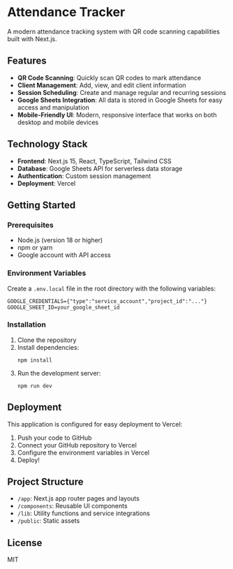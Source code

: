 # Attendance Tracker

A modern attendance tracking system with QR code scanning capabilities built with Next.js.

## Features

- **QR Code Scanning**: Quickly scan QR codes to mark attendance
- **Client Management**: Add, view, and edit client information
- **Session Scheduling**: Create and manage regular and recurring sessions
- **Google Sheets Integration**: All data is stored in Google Sheets for easy access and manipulation
- **Mobile-Friendly UI**: Modern, responsive interface that works on both desktop and mobile devices

## Technology Stack

- **Frontend**: Next.js 15, React, TypeScript, Tailwind CSS
- **Database**: Google Sheets API for serverless data storage
- **Authentication**: Custom session management
- **Deployment**: Vercel

## Getting Started

### Prerequisites

- Node.js (version 18 or higher)
- npm or yarn
- Google account with API access

### Environment Variables

Create a `.env.local` file in the root directory with the following variables:

```
GOOGLE_CREDENTIALS={"type":"service_account","project_id":"..."}
GOOGLE_SHEET_ID=your_google_sheet_id
```

### Installation

1. Clone the repository
2. Install dependencies:
   ```
   npm install
   ```
3. Run the development server:
   ```
   npm run dev
   ```

## Deployment

This application is configured for easy deployment to Vercel:

1. Push your code to GitHub
2. Connect your GitHub repository to Vercel
3. Configure the environment variables in Vercel
4. Deploy!

## Project Structure

- `/app`: Next.js app router pages and layouts
- `/components`: Reusable UI components
- `/lib`: Utility functions and service integrations
- `/public`: Static assets

## License

MIT
